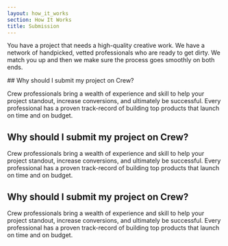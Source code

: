 ```yaml
---
layout: how_it_works
section: How It Works
title: Submission
---
```

<p class="lead">
You have a project that needs a high-quality creative work. We have a network of handpicked, vetted professionals who are ready to get dirty. We match you up and then we make sure the process goes smoothly on both ends.
</p>
## Why should I submit my project on Crew?

Crew professionals bring a wealth of experience and skill to help your project standout, increase conversions, and ultimately be successful. Every professional has a proven track-record of building top products that launch on time and on budget.

## Why should I submit my project on Crew?

Crew professionals bring a wealth of experience and skill to help your project standout, increase conversions, and ultimately be successful. Every professional has a proven track-record of building top products that launch on time and on budget.

## Why should I submit my project on Crew?

Crew professionals bring a wealth of experience and skill to help your project standout, increase conversions, and ultimately be successful. Every professional has a proven track-record of building top products that launch on time and on budget.

